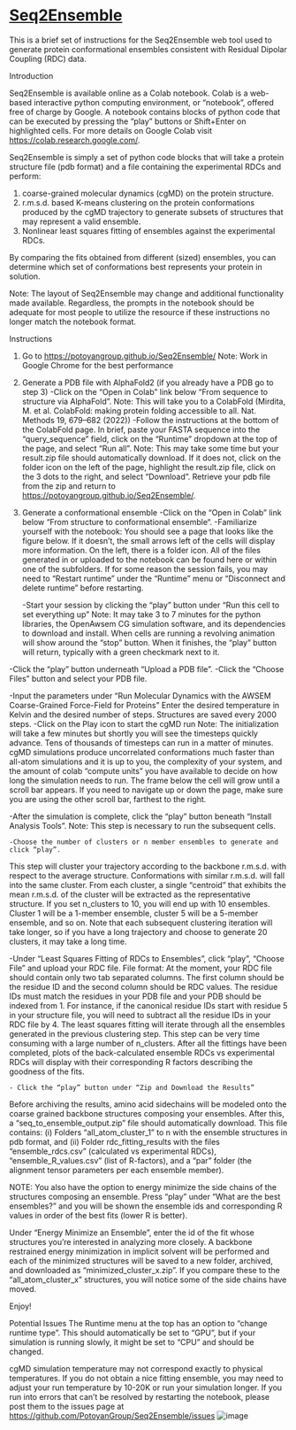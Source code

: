 # [Seq2Ensemble](https://potoyangroup.github.io/Seq2Ensemble/) 
This is a brief set of instructions for the Seq2Ensemble web tool used to generate protein conformational ensembles consistent with Residual Dipolar Coupling (RDC) data.

Introduction

Seq2Ensemble is available online as a Colab notebook. Colab is a web-based interactive python computing environment, or “notebook”, offered free of charge by Google. A notebook contains blocks of python code that can be executed by pressing the “play” buttons or Shift+Enter on highlighted cells. For more details on Google Colab visit https://colab.research.google.com/.

Seq2Ensemble is simply a set of python code blocks that will take a protein structure file (pdb format) and a file containing the experimental RDCs and perform:

1.	coarse-grained molecular dynamics (cgMD) on the protein structure. 
2.	r.m.s.d. based K-means clustering on the protein conformations produced by the cgMD trajectory to generate subsets of structures that may represent a valid ensemble.
3.	Nonlinear least squares fitting of ensembles against the experimental RDCs.

By comparing the fits obtained from different (sized) ensembles, you can determine which set of conformations best represents your protein in solution. 

Note:
The layout of Seq2Ensemble may change and additional functionality made available.  Regardless, the prompts in the notebook should be adequate for most people to utilize the resource if these instructions no longer match the notebook format.


Instructions

1.	Go to https://potoyangroup.github.io/Seq2Ensemble/
	Note: Work in Google Chrome for the best performance

2.	Generate a PDB file with AlphaFold2 (if you already have a PDB go to step 3)
	-Click on the “Open in Colab” link below “From sequence to structure via AlphaFold”.
Note: This will take you to a ColabFold (Mirdita, M. et al. ColabFold: making protein folding accessible to all. Nat. Methods 19, 679–682 (2022))
-Follow the instructions at the bottom of the ColabFold page.
In brief, paste your FASTA sequence into the “query_sequence” field, click on the “Runtime” dropdown at the top of the page, and select “Run all”. 
Note: This may take some time but your result.zip file should automatically download. If it does not, click on the folder icon on the left of the page, highlight the result.zip file, click on the 3 dots to the right, and select “Download”. Retrieve your pdb file from the zip and return to https://potoyangroup.github.io/Seq2Ensemble/.

3.	Generate a conformational ensemble
-Click on the “Open in Colab” link below “From structure to conformational ensemble“.
-Familiarize yourself with the notebook:
You should see a page that looks like the figure below. If it doesn’t, the small arrows left of the cells will display more information.
On the left, there is a folder icon. All of the files generated in or uploaded to the notebook can be found here or within one of the subfolders. If for some reason the session fails, you may need to “Restart runtime” under the “Runtime” menu or “Disconnect and delete runtime” before restarting.
 

	-Start your session by clicking the “play” button under “Run this cell to set everything up”
Note: It may take 3 to 7 minutes for the python libraries, the OpenAwsem CG simulation software, and its dependencies to download and install.
When cells are running a revolving animation will show around the “stop” button. When it finishes, the “play” button will return, typically with a green checkmark next to it.

-Click the “play” button underneath “Upload a PDB file”.
-Click the “Choose Files” button and select your PDB file.

-Input the parameters under “Run Molecular Dynamics with the AWSEM Coarse-Grained Force-Field for Proteins” 
	Enter the desired temperature in Kelvin and the desired number of steps.
	Structures are saved every 2000 steps.
-Click on the Play icon to start the cgMD run
Note: The initialization will take a few minutes but shortly you will see the timesteps quickly advance. Tens of thousands of timesteps can run in a matter of minutes. cgMD simulations produce uncorrelated conformations much faster than all-atom simulations and it is up to you, the complexity of your system, and the amount of colab “compute units” you have available to decide on how long the simulation needs to run. The frame below the cell will grow until a scroll bar appears. If you need to navigate up or down the page, make sure you are using the other scroll bar, farthest to the right.

-After the simulation is complete, click the “play” button beneath “Install Analysis Tools”. 
Note: This step is necessary to run the subsequent cells.

	-Choose the number of clusters or n member ensembles to generate and click “play”.
This step will cluster your trajectory according to the backbone r.m.s.d. with respect to the average structure. Conformations with similar r.m.s.d. will fall into the same cluster. From each cluster, a single “centroid” that exhibits the mean r.m.s.d. of the cluster will be extracted as the representative structure. If you set n_clusters to 10, you will end up with 10 ensembles. Cluster 1 will be a 1-member ensemble, cluster 5 will be a 5-member ensemble, and so on. Note that each subsequent clustering iteration will take longer, so if you have a long trajectory and choose to generate 20 clusters, it may take a long time.
	
-Under “Least Squares Fitting of RDCs to Ensembles”, click “play”, “Choose File” and upload your RDC file.
File format: At the moment, your RDC file should contain only two tab separated columns. The first column should be the residue ID and the second column should be RDC values. The residue IDs must match the residues in your PDB file and your PDB should be indexed from 1. For instance, if the canonical residue IDs start with residue 5 in your structure file, you will need to subtract all the residue IDs in your RDC file by 4.
The least squares fitting will iterate through all the ensembles generated in the previous clustering step. This step can be very time consuming with a large number of n_clusters. After all the fittings have been completed, plots of the back-calculated ensemble RDCs vs experimental RDCs will display with their corresponding R factors describing the goodness of the fits.

	- Click the “play” button under “Zip and Download the Results”
Before archiving the results, amino acid sidechains will be modeled onto the coarse grained backbone structures composing your ensembles. After this, a “seq_to_ensemble_output.zip” file should automatically download. This file contains: (i) Folders “all_atom_cluster_1” to n with the ensemble structures in pdb format, and (ii) Folder rdc_fitting_results with the files “ensemble_rdcs.csv” (calculated vs experimental RDCs), “ensemble_R_values.csv” (list of R-factors), and a “par” folder (the alignment tensor parameters per each ensemble member).


NOTE: You also have the option to energy minimize the side chains of the structures composing an ensemble.
Press “play” under “What are the best ensembles?” and you will be shown the ensemble ids and corresponding R values in order of the best fits (lower R is better).

Under “Energy Minimize an Ensemble”, enter the id of the fit whose structures you’re interested in analyzing more closely.  A backbone restrained energy minimization in implicit solvent will be performed and each of the minimized structures will be saved to a new folder, archived, and downloaded as “minimized_cluster_x.zip”.  If you compare these to the “all_atom_cluster_x” structures, you will notice some of the side chains have moved.

Enjoy!


Potential Issues
The Runtime menu at the top has an option to “change runtime type”.  This should automatically be set to “GPU”, but if your simulation is running slowly, it might be set to “CPU” and should be changed.

cgMD simulation temperature may not correspond exactly to physical temperatures.  If you do not obtain a nice fitting ensemble, you may need to adjust your run temperature by 10-20K or run your simulation longer.
If you run into errors that can’t be resolved by restarting the notebook, please post them to the issues page at https://github.com/PotoyanGroup/Seq2Ensemble/issues
![image](https://user-images.githubusercontent.com/58605062/229129905-a2a318c7-1ca3-4409-9596-e2db8572573a.png)
